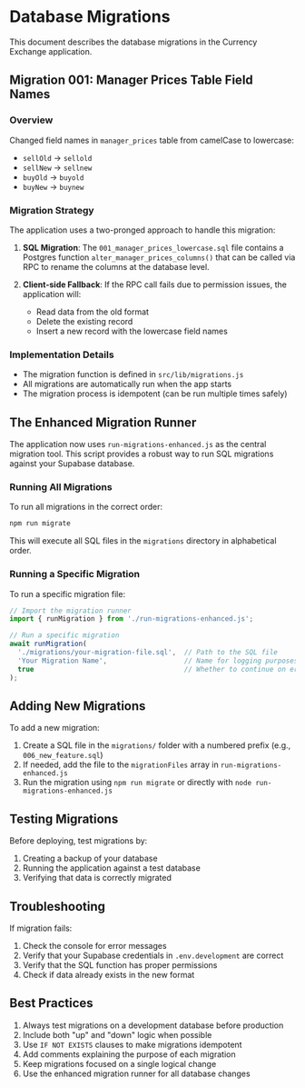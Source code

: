 # Database Migrations

This document describes the database migrations in the Currency Exchange application.

## Migration 001: Manager Prices Table Field Names

### Overview
Changed field names in `manager_prices` table from camelCase to lowercase:
- `sellOld` → `sellold`
- `sellNew` → `sellnew`
- `buyOld` → `buyold`
- `buyNew` → `buynew`

### Migration Strategy
The application uses a two-pronged approach to handle this migration:

1. **SQL Migration**: The `001_manager_prices_lowercase.sql` file contains a Postgres function `alter_manager_prices_columns()` that can be called via RPC to rename the columns at the database level.

2. **Client-side Fallback**: If the RPC call fails due to permission issues, the application will:
   - Read data from the old format
   - Delete the existing record
   - Insert a new record with the lowercase field names

### Implementation Details
- The migration function is defined in `src/lib/migrations.js`
- All migrations are automatically run when the app starts
- The migration process is idempotent (can be run multiple times safely)

## The Enhanced Migration Runner

The application now uses `run-migrations-enhanced.js` as the central migration tool. This script provides a robust way to run SQL migrations against your Supabase database.

### Running All Migrations

To run all migrations in the correct order:

```bash
npm run migrate
```

This will execute all SQL files in the `migrations` directory in alphabetical order.

### Running a Specific Migration

To run a specific migration file:

```javascript
// Import the migration runner
import { runMigration } from './run-migrations-enhanced.js';

// Run a specific migration
await runMigration(
  './migrations/your-migration-file.sql',  // Path to the SQL file
  'Your Migration Name',                   // Name for logging purposes
  true                                     // Whether to continue on error
);
```

## Adding New Migrations

To add a new migration:

1. Create a SQL file in the `migrations/` folder with a numbered prefix (e.g., `006_new_feature.sql`)
2. If needed, add the file to the `migrationFiles` array in `run-migrations-enhanced.js`
3. Run the migration using `npm run migrate` or directly with `node run-migrations-enhanced.js`

## Testing Migrations

Before deploying, test migrations by:
1. Creating a backup of your database
2. Running the application against a test database
3. Verifying that data is correctly migrated

## Troubleshooting

If migration fails:
1. Check the console for error messages
2. Verify that your Supabase credentials in `.env.development` are correct
3. Verify that the SQL function has proper permissions
4. Check if data already exists in the new format

## Best Practices

1. Always test migrations on a development database before production
2. Include both "up" and "down" logic when possible
3. Use `IF NOT EXISTS` clauses to make migrations idempotent
4. Add comments explaining the purpose of each migration
5. Keep migrations focused on a single logical change
6. Use the enhanced migration runner for all database changes
